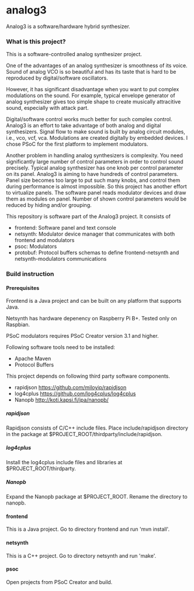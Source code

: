 # analog3
Analog3 is a software/hardware hybrid synthesizer.

### What is this project?
This is a software-controlled analog synthesizer project.

One of the advantages of an analog synthesizer is smoothness of its voice.
Sound of analog VCO is so beautiful and has its taste that is hard to be reproduced by digital/software oscillators.

However, it has significant disadvantage when you want to put complex modulations on the sound.
For example, typical envelope generator of analog synthesizer gives too simple shape to create
musically attracitive sound, especially with attack part.

Digital/software control works much better for such complex control.
Analog3 is an effort to take advantage of both analog and digital synthesizers.
Signal flow to make sound is built by analog circuit modules, i.e., vco, vcf, vca.
Modulations are created digitally by embedded devices.  I chose PSoC for the first platform to implement modulators.

Another problem in handling analog synthesizers is complexity.
You need significantly large number of control parameters in order to control sound precisely.
Typical analog synthesizer has one knob per control parameter on its panel.
Analog3 is aiming to have hundreds of control parameters.
Panel size becomes too large to put such many knobs, and control them during performance is almost impossible.
So this project has another effort to virtualize panels.
The software panel reads modulator devices and draw them as modules on panel.  Number of shown control parameters would be reduced by hiding and/or grouping.

This repository is software part of the Analog3 project.  It consists of
- frontend: Software panel and text console
- netsynth: Modulator device manager that communicates with both frontend and modulators
- psoc: Modulators
- protobuf: Protocol buffers schemas to define frontend-netsynth and netsynth-modulators communications

### Build instruction
#### Prerequisites
Frontend is a Java project and can be built on any platform that supports Java.

Netsynth has hardware depenency on Raspberry Pi B+.  Tested only on Raspbian.

PSoC modulators requires PSoC Creator version 3.1 and higher.

Following software tools need to be installed:
- Apache Maven
- Protocol Buffers

This project depends on following third party software components.
- rapidjson https://github.com/miloyip/rapidjson
- log4cplus https://github.com/log4cplus/log4cplus
- Nanopb http://koti.kapsi.fi/jpa/nanopb/

##### rapidjson
Rapidjson consists of C/C++ include files.
Place include/rapidjson directory in the package at $PROJECT_ROOT/thirdparty/include/rapidjson.

##### log4cplus
Install the log4cplus include files and libraries at $PROJECT_ROOT/thirdparty.

##### Nanopb
Expand the Nanopb package at $PROJECT_ROOT.  Rename the directory to nanopb.

#### frontend
This is a Java project.  Go to directory frontend and run 'mvn install'.

#### netsynth
This is a C++ project.  Go to directory netsynth and run 'make'.

#### psoc
Open projects from PSoC Creator and build.
